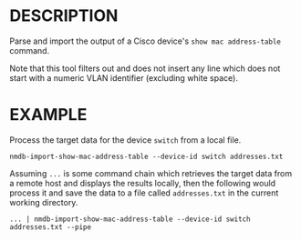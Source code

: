 DESCRIPTION
===========

Parse and import the output of a Cisco device's `show mac address-table`
command.

Note that this tool filters out and does not insert any line which does not
start with a numeric VLAN identifier (excluding white space).


EXAMPLE
=======

Process the target data for the device `switch` from a local file.
```
nmdb-import-show-mac-address-table --device-id switch addresses.txt
```

Assuming `...` is some command chain which retrieves the target data from a
remote host and displays the results locally, then the following would process
it and save the data to a file called `addresses.txt` in the current working
directory.
```
... | nmdb-import-show-mac-address-table --device-id switch addresses.txt --pipe
```
